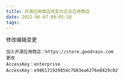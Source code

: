 ```yaml
---
title: 开源应用商店改变为企业应用商店
date: 2022-06-07 09:05:10
tags:
---
```


修改编辑变更
<!-- more -->

```
加入开源应用商店：https://store.goodrain.com
更改
AccessKey：enterprise
AccessKey：e986171929854c7b83ea6276e8429c02
```

